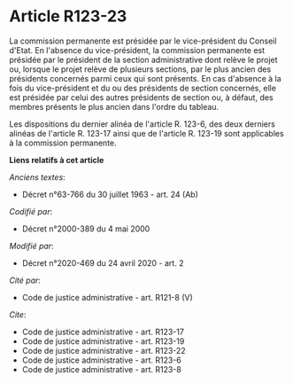 # Article R123-23

La commission permanente est présidée par le vice-président du Conseil d'Etat. En l'absence du vice-président, la commission
permanente est présidée par le président de la section administrative dont relève le projet ou, lorsque le projet relève de
plusieurs sections, par le plus ancien des présidents concernés parmi ceux qui sont présents. En cas d'absence à la fois du
vice-président et du ou des présidents de section concernés, elle est présidée par celui des autres présidents de section ou,
à défaut, des membres présents le plus ancien dans l'ordre du tableau.

Les dispositions du dernier alinéa de l'article R. 123-6, des deux derniers alinéas de l'article R. 123-17 ainsi que de
l'article R. 123-19 sont applicables à la commission permanente.

**Liens relatifs à cet article**

_Anciens textes_:

  - Décret n°63-766 du 30 juillet 1963 - art. 24 (Ab)

_Codifié par_:

  - Décret n°2000-389 du 4 mai 2000

_Modifié par_:

  - Décret n°2020-469 du 24 avril 2020 - art. 2

_Cité par_:

  - Code de justice administrative - art. R121-8 (V)

_Cite_:

  - Code de justice administrative - art. R123-17
  - Code de justice administrative - art. R123-19
  - Code de justice administrative - art. R123-22
  - Code de justice administrative - art. R123-6
  - Code de justice administrative - art. R123-8
